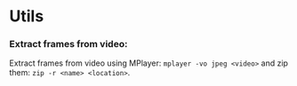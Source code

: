 # Utils

### Extract frames from video:
Extract frames from video using MPlayer: `mplayer -vo jpeg <video>` and zip them: `zip -r <name> <location>`.

